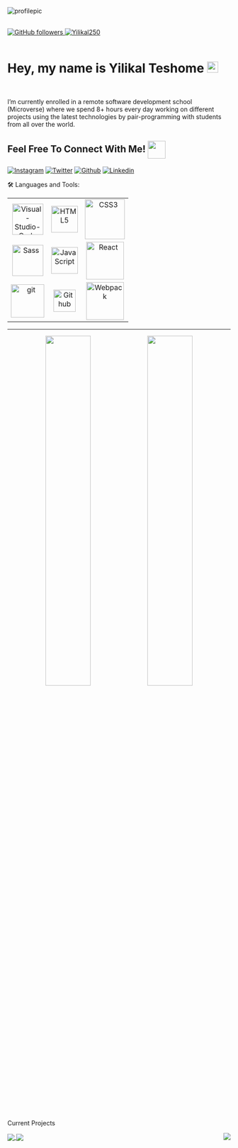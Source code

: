 ![profilepic](https://user-images.githubusercontent.com/97841835/168764335-d0f74202-a5e3-457c-ba29-393c0938daf5.jpeg)

<br />
<div>
    <a href="https://github.com/Yilikal250" target="_blank">
        <img alt="GitHub followers" src="https://img.shields.io/github/followers/Yilikal250?label=Github&style=flat">
    </a>
    <a href="https://github.com/Yilikal250" target="_blank">
        <img src="https://komarev.com/ghpvc/?username=Yilikal250&label=Profile%20views&color=0e75b6&style=flat" alt="Yilikal250" />
   </a> 
</div>
<br />
<h1>Hey, my name is Yilikal Teshome  <img src="https://media.giphy.com/media/hvRJCLFzcasrR4ia7z/giphy.gif" width="25px"></h1>
<br/>
<p>I’m currently enrolled in a remote software development school (Microverse) where we spend 8+ hours every day working on different projects using the latest technologies by pair-programming with students from all over the world.</p>
  
## Feel Free To Connect With Me! <img align="center" src="https://github.com/rajput2107/rajput2107/blob/master/Assets/Handshake.gif" height="40px" />

[![Instagram](https://img.shields.io/badge/Instagram-E4405F?style=for-the-badge&logo=instagram&logoColor=white)](https://www.instagram.com/yilikalteshome/)
[![Twitter](https://img.shields.io/badge/Twitter-1DA1F2?style=for-the-badge&logo=twitter&logoColor=white)](https://twitter.com/TeshomeYilikal)
[![Github](https://img.shields.io/badge/GitHub-100000?style=for-the-badge&logo=github&logoColor=white)](https://https://github.com/Yilikal250)
[![Linkedin](https://img.shields.io/badge/LinkedIn-0077B5?style=for-the-badge&logo=linkedin&logoColor=white)](www.linkedin.com/in/yilikal-teshome-b6493922a)

🛠️ Languages and Tools:
<table align="center">
    <tr>
        <td align="center"><img alt="Visual-Studio-Code" width="70px" src="https://cdn.jsdelivr.net/gh/devicons/devicon/icons/vscode/vscode-original.svg"/></td>
        <td align="center"><img alt="HTML5" width="60px" src="https://cdn.jsdelivr.net/gh/devicons/devicon/icons/html5/html5-original.svg"/></td>
        <td align="center"><img alt="CSS3" width="90px" src="https://cdn.jsdelivr.net/gh/devicons/devicon/icons/css3/css3-original.svg"/></td>
    </tr>
    <tr>
        <td align="center"><img alt="Sass" width="70px" src="https://cdn.jsdelivr.net/gh/devicons/devicon/icons/sass/sass-original.svg"/></td>
        <td align="center"><img alt="JavaScript" width="60px" src="https://cdn.jsdelivr.net/gh/devicons/devicon/icons/javascript/javascript-original.svg"/></td>
        <td align="center"><img alt="React" width="85px" src="https://cdn.jsdelivr.net/gh/devicons/devicon/icons/react/react-original.svg"></td>
    </tr>
    <tr>
      <td align="center"><img alt="git" width="75px" src="https://cdn.jsdelivr.net/gh/devicons/devicon/icons/git/git-original.svg"/></td>
      <td align="center"><img alt="Github" width="50px" src="https://user-images.githubusercontent.com/3369400/139447912-e0f43f33-6d9f-45f8-be46-2df5bbc91289.png"/></td>
      <td align="center"><img alt="Webpack" width="85px" src="https://cdn.jsdelivr.net/gh/devicons/devicon/icons/webpack/webpack-original.svg"/></td>
    </tr>
</table>

---
<div align="center">
  <img width="45%" src="https://github-readme-stats-eight-theta.vercel.app/api?username=Yilikal250&show_icons=true&theme=radical"/>
  <img width="45%" src="https://github-readme-stats.vercel.app/api/top-langs/?username=Yilikal250&show_icons=true&theme=radical&layout=compact"/>
</div>

Current Projects

<a href=" https://yilikal250.github.io/Portfolio/">
  <img align="center" src="https://github-readme-stats.vercel.app/api/pin/?username=Yilikal250&repo=Portfolio" />
</a>

<a href=" https://yilikal250.github.io/Awesome-books/">
  <img align="center" src="https://github-readme-stats.vercel.app/api/pin/?username=Yilikal250&repo=Awesome-books" />
</a>

<a href="https://yilikal250.github.io/House-Expo/">
  <img align="right" src="https://github-readme-stats.vercel.app/api/pin/?username=Yilikal250&repo=House-Expo" />
</a>



